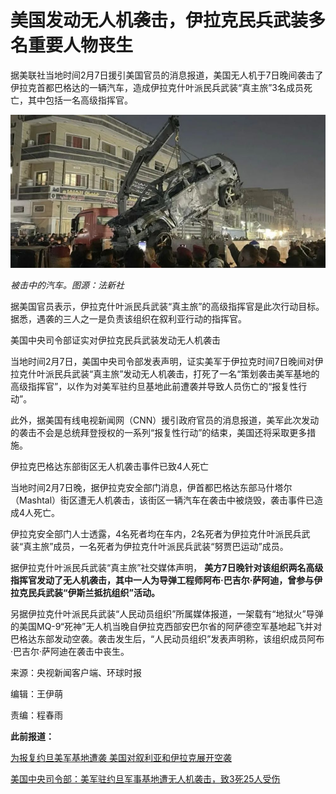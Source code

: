 # 美国发动无人机袭击，伊拉克民兵武装多名重要人物丧生

据美联社当地时间2月7日援引美国官员的消息报道，美国无人机于7日晚间袭击了伊拉克首都巴格达的一辆汽车，造成伊拉克什叶派民兵武装“真主旅”3名成员死亡，其中包括一名高级指挥官。

![db566a44df9ae228103c16bb4882f153.jpg](https://raw.githubusercontent.com/qqhsx/qqnews_image/main/2024/02/08/美国发动无人机袭击，伊拉克民兵武装多名重要人物丧生/db566a44df9ae228103c16bb4882f153.jpg)

 _被击中的汽车。图源：法新社_

据美国官员表示，伊拉克什叶派民兵武装“真主旅”的高级指挥官是此次行动目标。据悉，遇袭的三人之一是负责该组织在叙利亚行动的指挥官。

美国中央司令部证实对伊拉克民兵武装发动无人机袭击

当地时间2月7日，美国中央司令部发表声明，证实美军于伊拉克时间7日晚间对伊拉克什叶派民兵武装“真主旅”发动无人机袭击，打死了一名“策划袭击美军基地的高级指挥官”，以作为对美军驻约旦基地此前遭袭并导致人员伤亡的“报复性行动”。

此外，据美国有线电视新闻网（CNN）援引政府官员的消息报道，美军此次发动的袭击不会是总统拜登授权的一系列“报复性行动”的结束，美国还将采取更多措施。

伊拉克巴格达东部街区无人机袭击事件已致4人死亡

当地时间2月7日晚，据伊拉克安全部门消息，伊首都巴格达东部马什塔尔（Mashtal）街区遭无人机袭击，该街区一辆汽车在袭击中被烧毁，袭击事件已造成4人死亡。

伊拉克安全部门人士透露，4名死者均在车内，2名死者为伊拉克什叶派民兵武装“真主旅”成员，一名死者为伊拉克什叶派民兵武装“努贾巴运动”成员。

据伊拉克什叶派民兵武装“真主旅”社交媒体声明，
**美方7日晚针对该组织两名高级指挥官发动了无人机袭击，其中一人为导弹工程师阿布·巴吉尔·萨阿迪，曾参与伊拉克民兵武装“伊斯兰抵抗组织”活动。**

另据伊拉克什叶派民兵武装“人民动员组织”所属媒体报道，一架载有“地狱火”导弹的美国MQ-9“死神”无人机当晚自伊拉克西部安巴尔省的阿萨德空军基地起飞并对巴格达东部发动空袭。袭击发生后，“人民动员组织”发表声明称，该组织成员阿布·巴吉尔·萨阿迪在袭击中丧生。

来源：央视新闻客户端、环球时报

编辑：王伊萌

责编：程春雨

**此前报道：**

[为报复约旦美军基地遭袭 美国对叙利亚和伊拉克展开空袭](https://news.qq.com/rain/a/20240203A00MDQ00)

[美国中央司令部：美军驻约旦军事基地遭无人机袭击，致3死25人受伤](https://news.qq.com/rain/a/20240129V00NYN00)

